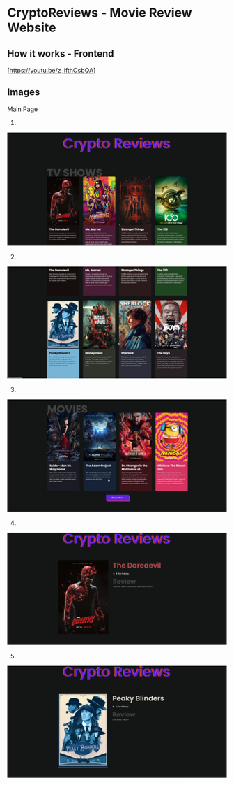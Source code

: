 # CryptoReviews - Movie Review Website

## How it works - Frontend

[https://youtu.be/z_lfthOsbQA]

## Images

Main Page

1.

![MainPage](./assets/img-1.png)

2.

![TVShows](./assets/img-2.png)

3. 

![Movies](./assets/img-3.png)

4.

![Review1](./assets/img-4.png)

5.

![Review2](./assets/img-5.png)
